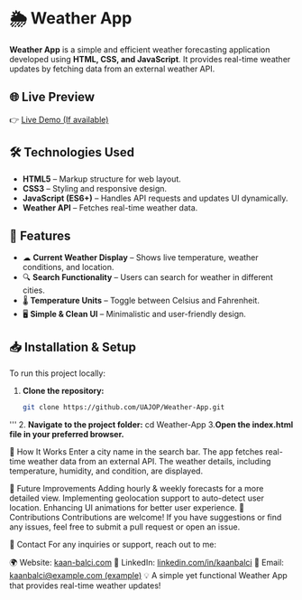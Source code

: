 # 🌦 Weather App

**Weather App** is a simple and efficient weather forecasting application developed using **HTML, CSS, and JavaScript**. It provides real-time weather updates by fetching data from an external weather API.

## 🌐 Live Preview
👉 [Live Demo (If available)](#)

## 🛠 Technologies Used
- **HTML5** – Markup structure for web layout.
- **CSS3** – Styling and responsive design.
- **JavaScript (ES6+)** – Handles API requests and updates UI dynamically.
- **Weather API** – Fetches real-time weather data.

## 📌 Features
- ☁ **Current Weather Display** – Shows live temperature, weather conditions, and location.
- 🔍 **Search Functionality** – Users can search for weather in different cities.
- 🌡 **Temperature Units** – Toggle between Celsius and Fahrenheit.
- 🖥 **Simple & Clean UI** – Minimalistic and user-friendly design.

## 📥 Installation & Setup
To run this project locally:

1. **Clone the repository:**
   ```bash
   git clone https://github.com/UAJOP/Weather-App.git
'''
2. **Navigate to the project folder:**
cd Weather-App
3.**Open the index.html file in your preferred browser.**

🔧 How It Works
Enter a city name in the search bar.
The app fetches real-time weather data from an external API.
The weather details, including temperature, humidity, and condition, are displayed.

📌 Future Improvements
Adding hourly & weekly forecasts for a more detailed view.
Implementing geolocation support to auto-detect user location.
Enhancing UI animations for better user experience.
🤝 Contributions
Contributions are welcome! If you have suggestions or find any issues, feel free to submit a pull request or open an issue.

📩 Contact
For any inquiries or support, reach out to me:

🌍 Website: [kaan-balci.com](https://kaan-balci.com)
🔗 LinkedIn: [linkedin.com/in/kaanbalci](https://www.linkedin.com/in/balcikaan/)
📧 Email: [kaanbalci@example.com (example)](https://outlook.live.com/mail/0/deeplink/compose?mailtouri=mailto%3Akaanb8776%40gmail.com)
💡 A simple yet functional Weather App that provides real-time weather updates!
